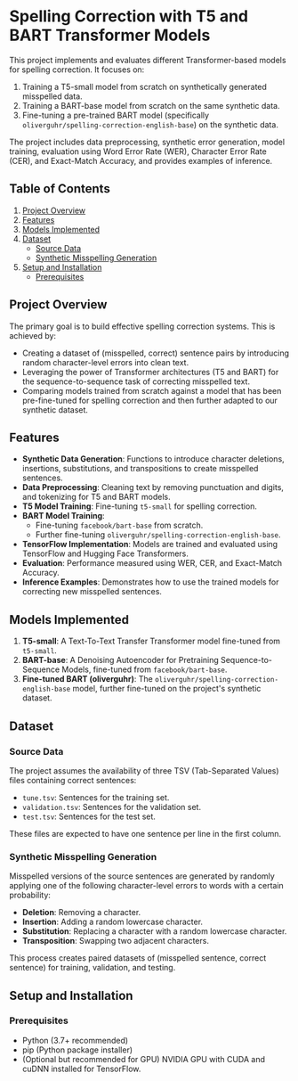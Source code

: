 # Spelling Correction with T5 and BART Transformer Models

This project implements and evaluates different Transformer-based models for spelling correction. It focuses on:
1.  Training a T5-small model from scratch on synthetically generated misspelled data.
2.  Training a BART-base model from scratch on the same synthetic data.
3.  Fine-tuning a pre-trained BART model (specifically `oliverguhr/spelling-correction-english-base`) on the synthetic data.

The project includes data preprocessing, synthetic error generation, model training, evaluation using Word Error Rate (WER), Character Error Rate (CER), and Exact-Match Accuracy, and provides examples of inference.

## Table of Contents
1.  [Project Overview](#project-overview)
2.  [Features](#features)
3.  [Models Implemented](#models-implemented)
4.  [Dataset](#dataset)
    *   [Source Data](#source-data)
    *   [Synthetic Misspelling Generation](#synthetic-misspelling-generation)
5.  [Setup and Installation](#setup-and-installation)
    *   [Prerequisites](#prerequisites)

## Project Overview
The primary goal is to build effective spelling correction systems. This is achieved by:
*   Creating a dataset of (misspelled, correct) sentence pairs by introducing random character-level errors into clean text.
*   Leveraging the power of Transformer architectures (T5 and BART) for the sequence-to-sequence task of correcting misspelled text.
*   Comparing models trained from scratch against a model that has been pre-fine-tuned for spelling correction and then further adapted to our synthetic dataset.

## Features
*   **Synthetic Data Generation**: Functions to introduce character deletions, insertions, substitutions, and transpositions to create misspelled sentences.
*   **Data Preprocessing**: Cleaning text by removing punctuation and digits, and tokenizing for T5 and BART models.
*   **T5 Model Training**: Fine-tuning `t5-small` for spelling correction.
*   **BART Model Training**:
    *   Fine-tuning `facebook/bart-base` from scratch.
    *   Further fine-tuning `oliverguhr/spelling-correction-english-base`.
*   **TensorFlow Implementation**: Models are trained and evaluated using TensorFlow and Hugging Face Transformers.
*   **Evaluation**: Performance measured using WER, CER, and Exact-Match Accuracy.
*   **Inference Examples**: Demonstrates how to use the trained models for correcting new misspelled sentences.

## Models Implemented
1.  **T5-small**: A Text-To-Text Transfer Transformer model fine-tuned from `t5-small`.
2.  **BART-base**: A Denoising Autoencoder for Pretraining Sequence-to-Sequence Models, fine-tuned from `facebook/bart-base`.
3.  **Fine-tuned BART (oliverguhr)**: The `oliverguhr/spelling-correction-english-base` model, further fine-tuned on the project's synthetic dataset.

## Dataset

### Source Data
The project assumes the availability of three TSV (Tab-Separated Values) files containing correct sentences:
*   `tune.tsv`: Sentences for the training set.
*   `validation.tsv`: Sentences for the validation set.
*   `test.tsv`: Sentences for the test set.

These files are expected to have one sentence per line in the first column.

### Synthetic Misspelling Generation
Misspelled versions of the source sentences are generated by randomly applying one of the following character-level errors to words with a certain probability:
*   **Deletion**: Removing a character.
*   **Insertion**: Adding a random lowercase character.
*   **Substitution**: Replacing a character with a random lowercase character.
*   **Transposition**: Swapping two adjacent characters.

This process creates paired datasets of (misspelled sentence, correct sentence) for training, validation, and testing.

## Setup and Installation

### Prerequisites
*   Python (3.7+ recommended)
*   pip (Python package installer)
*   (Optional but recommended for GPU) NVIDIA GPU with CUDA and cuDNN installed for TensorFlow.
